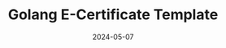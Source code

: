 ---
title: Golang E-Certificate Template
description: AWS AWS AWS
date: 2024-05-07
url: https://github.com/hritesh-sonawane/eCert
---